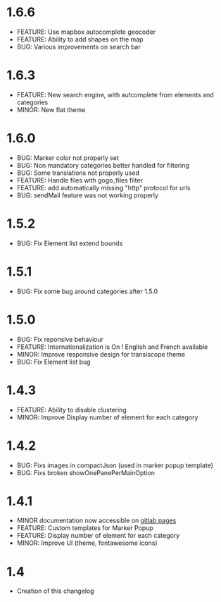 # 1.6.6
* FEATURE: Use mapbox autocomplete geocoder
* FEATURE: Ability to add shapes on the map
* BUG: Various improvements on search bar

# 1.6.3
* FEATURE: New search engine, with autcomplete from elements and categories
* MINOR: New flat theme

# 1.6.0
* BUG: Marker color not properly set
* BUG: Non mandatory categories better handled for filtering
* BUG: Some translations not properly used
* FEATURE: Handle files with gogo_files filter
* FEATURE: add automatically missing "http" protocol for urls
* BUG: sendMail feature was not working properly

# 1.5.2
* BUG: Fix Element list extend bounds

# 1.5.1
* BUG: Fix some bug around categories after 1.5.0

# 1.5.0
* BUG: Fix reponsive behaviour
* FEATURE: Internationalization is On ! English and French available
* MINOR: Improve responsive design for transiscope theme
* BUG: Fix Element list bug

# 1.4.3
* FEATURE: Ability to disable clustering
* MINOR: Improve Display number of element for each category

# 1.4.2
* BUG: Fixs images in compactJson (used in marker popup template)
* BUG: Fixs broken showOnePanePerMainOption

# 1.4.1
* MINOR documentation now accessible on [gitlab pages](https://pixelhumain.gitlab.io/GoGoCartoJs)
* FEATURE: Custom templates for Marker Popup
* FEATURE: Display number of element for each category
* MINOR: Improve UI (theme, fontawesome icons)

# 1.4
* Creation of this changelog
